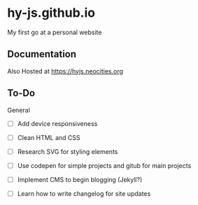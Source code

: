 # hy-js.github.io
My first go at a personal website

## Documentation
Also Hosted at https://hyjs.neocities.org

## To-Do
General
- [ ] Add device responsiveness
- [ ] Clean HTML and CSS
- [ ] Research SVG for styling elements
- [ ] Use codepen for simple projects and gitub for main projects
- [ ] Implement CMS to begin blogging (Jekyll?)
- [ ] Learn how to write changelog for site updates

